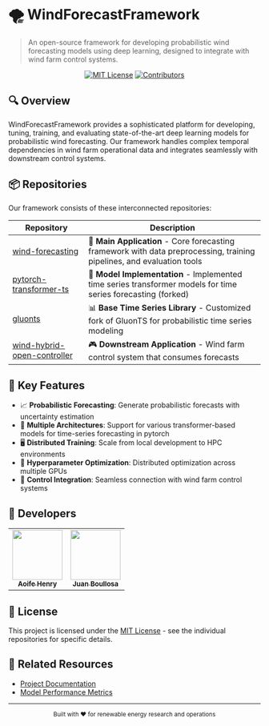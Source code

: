 # 🌪️ WindForecastFramework

> An open-source framework for developing probabilistic wind forecasting models using deep learning, designed to integrate with wind farm control systems.

<div align="center">

[![MIT License](https://img.shields.io/badge/License-MIT-blue.svg)](https://opensource.org/licenses/MIT)
[![Contributors](https://img.shields.io/github/contributors/WindForecastFramework/wind-forecasting)](https://github.com/orgs/WindForecastFramework/people)

</div>

## 🔍 Overview

WindForecastFramework provides a sophisticated platform for developing, tuning, training, and evaluating state-of-the-art deep learning models for probabilistic wind forecasting. Our framework handles complex temporal dependencies in wind farm operational data and integrates seamlessly with downstream control systems.

## 📦 Repositories

Our framework consists of these interconnected repositories:

| Repository | Description |
|------------|-------------|
| [wind-forecasting](https://github.com/WindForecastFramework/wind-forecasting) | 🚀 **Main Application** - Core forecasting framework with data preprocessing, training pipelines, and evaluation tools |
| [pytorch-transformer-ts](https://github.com/WindForecastFramework/pytorch-transformer-ts) | 🧠 **Model Implementation** - Implemented time series transformer models for time series forecasting (forked) |
| [gluonts](https://github.com/WindForecastFramework/gluonts) | 📊 **Base Time Series Library** - Customized fork of GluonTS for probabilistic time series modeling |
| [wind-hybrid-open-controller](https://github.com/WindForecastFramework/wind-hybrid-open-controller) | 🎮 **Downstream Application** - Wind farm control system that consumes forecasts |

## 🌟 Key Features

- 📈 **Probabilistic Forecasting**: Generate probabilistic forecasts with uncertainty estimation
- 🔄 **Multiple Architectures**: Support for various transformer-based models for time-series forecasting in pytorch
- 🖥️ **Distributed Training**: Scale from local development to HPC environments
- 🧪 **Hyperparameter Optimization**: Distributed optimization across multiple GPUs
- 🔗 **Control Integration**: Seamless connection with wind farm control systems

## 👥 Developers

<table>
  <tr>
    <td align="center"><a href="https://github.com/achenry"><img src="https://github.com/achenry.png" width="100px;" alt=""/><br /><sub><b>Aoife Henry</b></sub></a></td>
    <td align="center"><a href="https://github.com/boujuan"><img src="https://github.com/boujuan.png" width="100px;" alt=""/><br /><sub><b>Juan Boullosa</b></sub></a></td>
  </tr>
</table>

## 📄 License

This project is licensed under the [MIT License](LICENSE) - see the individual repositories for specific details.

## 🔗 Related Resources

- [Project Documentation](https://github.com/WindForecastFramework/wind-forecasting/blob/main/PLANNING.md)
- [Model Performance Metrics](https://github.com/WindForecastFramework/wind-forecasting/blob/main/README.md)

---

<div align="center">
  <sub>Built with ❤️ for renewable energy research and operations</sub>
</div>
